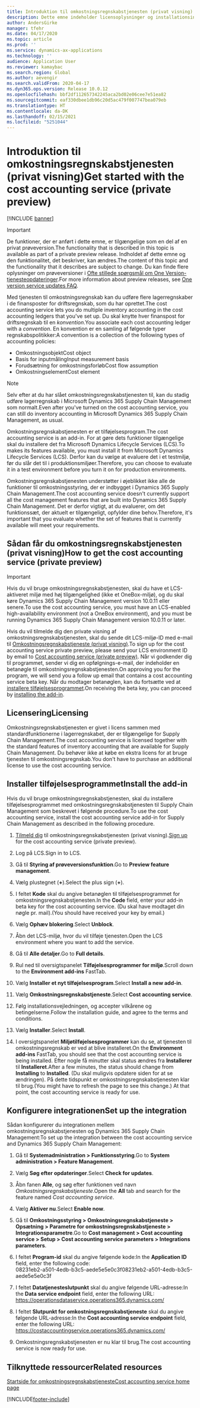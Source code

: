 ```yaml
---
title: Introduktion til omkostningsregnskabstjenesten (privat visning)
description: Dette emne indeholder licensoplysninger og installationsinstruktioner til omkostningsregnskabstjenesten.
author: AndersGirke
manager: tfehr
ms.date: 04/17/2020
ms.topic: article
ms.prod: ''
ms.service: dynamics-ax-applications
ms.technology: ''
audience: Application User
ms.reviewer: kamaybac
ms.search.region: Global
ms.author: aevengir
ms.search.validFrom: 2020-04-17
ms.dyn365.ops.version: Release 10.0.12
ms.openlocfilehash: bbf2df112657342245aca2bd02e06cee7e51ea82
ms.sourcegitcommit: eaf330dbee1db96c20d5ac479f007747bea079eb
ms.translationtype: HT
ms.contentlocale: da-DK
ms.lasthandoff: 02/15/2021
ms.locfileid: "5251044"
---
```

# <a name="get-started-with-the-cost-accounting-service-private-preview"></a><span data-ttu-id="0419f-103">Introduktion til omkostningsregnskabstjenesten (privat visning)</span><span class="sxs-lookup"><span data-stu-id="0419f-103">Get started with the cost accounting service (private preview)</span></span>

[!INCLUDE [banner](../includes/banner.md)]

> [!IMPORTANT]
> <span data-ttu-id="0419f-104">De funktioner, der er anført i dette emne, er tilgængelige som en del af en privat prøveversion.</span><span class="sxs-lookup"><span data-stu-id="0419f-104">The functionality that is described in this topic is available as part of a private preview release.</span></span> <span data-ttu-id="0419f-105">Indholdet af dette emne og den funktionalitet, det beskriver, kan ændres.</span><span class="sxs-lookup"><span data-stu-id="0419f-105">The content of this topic and the functionality that it describes are subject to change.</span></span> <span data-ttu-id="0419f-106">Du kan finde flere oplysninger om prøveversioner i [Ofte stillede spørgsmål om One Version-tjenesteopdateringer](../../fin-ops-core/fin-ops/get-started/one-version.md).</span><span class="sxs-lookup"><span data-stu-id="0419f-106">For more information about preview releases, see [One version service updates FAQ](../../fin-ops-core/fin-ops/get-started/one-version.md).</span></span>

<span data-ttu-id="0419f-107">Med tjenesten til omkostningsregnskab kan du udføre flere lagerregnskaber i de finansposter for driftsregnskab, som du har oprettet.</span><span class="sxs-lookup"><span data-stu-id="0419f-107">The cost accounting service lets you do multiple inventory accounting in the cost accounting ledgers that you've set up.</span></span> <span data-ttu-id="0419f-108">Du skal knytte hver finanspost for driftsregnskab til en *konvention*.</span><span class="sxs-lookup"><span data-stu-id="0419f-108">You associate each cost accounting ledger with a *convention*.</span></span> <span data-ttu-id="0419f-109">En konvention er en samling af følgende typer regnskabspolitikker:</span><span class="sxs-lookup"><span data-stu-id="0419f-109">A convention is a collection of the following types of accounting policies:</span></span>

- <span data-ttu-id="0419f-110">Omkostningsobjekt</span><span class="sxs-lookup"><span data-stu-id="0419f-110">Cost object</span></span>
- <span data-ttu-id="0419f-111">Basis for inputmåling</span><span class="sxs-lookup"><span data-stu-id="0419f-111">Input measurement basis</span></span>
- <span data-ttu-id="0419f-112">Forudsætning for omkostningsforløb</span><span class="sxs-lookup"><span data-stu-id="0419f-112">Cost flow assumption</span></span>
- <span data-ttu-id="0419f-113">Omkostningselement</span><span class="sxs-lookup"><span data-stu-id="0419f-113">Cost element</span></span>

> [!NOTE]
> <span data-ttu-id="0419f-114">Selv efter at du har slået omkostningsregnskabstjenesten til, kan du stadig udføre lagerregnskab i Microsoft Dynamics 365 Supply Chain Management som normalt.</span><span class="sxs-lookup"><span data-stu-id="0419f-114">Even after you've turned on the cost accounting service, you can still do  inventory accounting in Microsoft Dynamics 365 Supply Chain Management, as usual.</span></span>

<span data-ttu-id="0419f-115">Omkostningsregnskabstjenesten er et tilføjelsesprogram.</span><span class="sxs-lookup"><span data-stu-id="0419f-115">The cost accounting service is an add-in.</span></span> <span data-ttu-id="0419f-116">For at gøre dets funktioner tilgængelige skal du installere det fra Microsoft Dynamics Lifecycle Services (LCS).</span><span class="sxs-lookup"><span data-stu-id="0419f-116">To makes its features available, you must install it from Microsoft Dynamics Lifecycle Services (LCS).</span></span> <span data-ttu-id="0419f-117">Derfor kan du vælge at evaluere det i et testmiljø, før du slår det til i produktionsmiljøer.</span><span class="sxs-lookup"><span data-stu-id="0419f-117">Therefore, you can choose to evaluate it in a test environment before you turn it on for production environments.</span></span>

<span data-ttu-id="0419f-118">Omkostningsregnskabstjenesten understøtter i øjeblikket ikke alle de funktioner til omkostningsstyring, der er indbygget i Dynamics 365 Supply Chain Management.</span><span class="sxs-lookup"><span data-stu-id="0419f-118">The cost accounting service doesn't currently support all the cost management features that are built into Dynamics 365 Supply Chain Management.</span></span> <span data-ttu-id="0419f-119">Det er derfor vigtigt, at du evaluerer, om det funktionssæt, der aktuelt er tilgængeligt, opfylder dine behov.</span><span class="sxs-lookup"><span data-stu-id="0419f-119">Therefore, it's important that you evaluate whether the set of features that is currently available will meet your requirements.</span></span>

## <a name="how-to-get-the-cost-accounting-service-private-preview"></a><a name="sign-up"></a><span data-ttu-id="0419f-120">Sådan får du omkostningsregnskabstjenesten (privat visning)</span><span class="sxs-lookup"><span data-stu-id="0419f-120">How to get the cost accounting service (private preview)</span></span>

> [!IMPORTANT]
> <span data-ttu-id="0419f-121">Hvis du vil bruge omkostningsregnskabstjenesten, skal du have et LCS-aktiveret miljø med høj tilgængelighed (ikke et OneBox-miljø), og du skal køre Dynamics 365 Supply Chain Management version 10.0.11 eller senere.</span><span class="sxs-lookup"><span data-stu-id="0419f-121">To use the cost accounting service, you must have an LCS-enabled high-availability environment (not a OneBox environment), and you must be running Dynamics 365 Supply Chain Management version 10.0.11 or later.</span></span>

<span data-ttu-id="0419f-122">Hvis du vil tilmelde dig den private visning af omkostningsregnskabstjenesten, skal du sende dit LCS-miljø-ID med e-mail til [Omkostningsregnskabstjeneste (privat visning)](mailto:aevengir@microsoft.com?subject=Cost%20accounting%20service%20%28private%20preview%29).</span><span class="sxs-lookup"><span data-stu-id="0419f-122">To sign up for the cost accounting service private preview, please send your LCS environment ID by email to [Cost accounting service (private preview)](mailto:aevengir@microsoft.com?subject=Cost%20accounting%20service%20%28private%20preview%29).</span></span> <span data-ttu-id="0419f-123">Når vi godkender dig til programmet, sender vi dig en opfølgnings-e-mail, der indeholder en betanøgle til omkostningsregnskabstjenesten.</span><span class="sxs-lookup"><span data-stu-id="0419f-123">On approving you for the program, we will send you a follow up email that contains a cost accounting service beta key.</span></span> <span data-ttu-id="0419f-124">Når du modtager betanøglen, kan du fortsætte ved at [installere tilføjelsesprogrammet](#install).</span><span class="sxs-lookup"><span data-stu-id="0419f-124">On receiving the beta key, you can proceed by [installing the add-in](#install).</span></span>

## <a name="licensing"></a><span data-ttu-id="0419f-125">Licensering</span><span class="sxs-lookup"><span data-stu-id="0419f-125">Licensing</span></span>

<span data-ttu-id="0419f-126">Omkostningsregnskabstjenesten er givet i licens sammen med standardfunktionerne i lagerregnskabet, der er tilgængelige for Supply Chain Management.</span><span class="sxs-lookup"><span data-stu-id="0419f-126">The cost accounting service is licensed together with the standard features of inventory accounting that are available for Supply Chain Management.</span></span> <span data-ttu-id="0419f-127">Du behøver ikke at købe en ekstra licens for at bruge tjenesten til omkostningsregnskab.</span><span class="sxs-lookup"><span data-stu-id="0419f-127">You don't have to purchase an additional license to use the cost accounting service.</span></span>

## <a name="install-the-add-in"></a><a name="install"></a><span data-ttu-id="0419f-128">Installer tilføjelsesprogrammet</span><span class="sxs-lookup"><span data-stu-id="0419f-128">Install the add-in</span></span>

<span data-ttu-id="0419f-129">Hvis du vil bruge omkostningsregnskabstjenesten, skal du installere tilføjelsesprogrammet med omkostningsregnskabstjenesten til Supply Chain Management som beskrevet i følgende procedure.</span><span class="sxs-lookup"><span data-stu-id="0419f-129">To use the cost accounting service, install the cost accounting service add-in for Supply Chain Management as described in the following procedure.</span></span>

1. <span data-ttu-id="0419f-130">[Tilmeld dig](#sign-up) til omkostningsregnskabstjenesten (privat visning).</span><span class="sxs-lookup"><span data-stu-id="0419f-130">[Sign up](#sign-up) for the cost accounting service (private preview).</span></span>

1. <span data-ttu-id="0419f-131">Log på LCS.</span><span class="sxs-lookup"><span data-stu-id="0419f-131">Sign in to LCS.</span></span>

1. <span data-ttu-id="0419f-132">Gå til **Styring af prøveversionsfunktion**.</span><span class="sxs-lookup"><span data-stu-id="0419f-132">Go to **Preview feature management**.</span></span>

1. <span data-ttu-id="0419f-133">Vælg plustegnet (**+**).</span><span class="sxs-lookup"><span data-stu-id="0419f-133">Select the plus sign (**+**).</span></span>

1. <span data-ttu-id="0419f-134">I feltet **Kode** skal du angive betanøglen til tilføjelsesprogrammet for omkostningsregnskabstjenesten.</span><span class="sxs-lookup"><span data-stu-id="0419f-134">In the **Code** field, enter your add-in beta key for the cost accounting service.</span></span> <span data-ttu-id="0419f-135">(Du skal have modtaget din nøgle pr. mail).</span><span class="sxs-lookup"><span data-stu-id="0419f-135">(You should have received your key by email.)</span></span>

1. <span data-ttu-id="0419f-136">Vælg **Ophæv blokering**.</span><span class="sxs-lookup"><span data-stu-id="0419f-136">Select **Unblock**.</span></span>

1. <span data-ttu-id="0419f-137">Åbn det LCS-miljø, hvor du vil tilføje tjenesten.</span><span class="sxs-lookup"><span data-stu-id="0419f-137">Open the LCS environment where you want to add the service.</span></span>

1. <span data-ttu-id="0419f-138">Gå til **Alle detaljer**.</span><span class="sxs-lookup"><span data-stu-id="0419f-138">Go to **Full details**.</span></span>

1. <span data-ttu-id="0419f-139">Rul ned til oversigtspanelet **Tilføjelsesprogrammer for miljø**.</span><span class="sxs-lookup"><span data-stu-id="0419f-139">Scroll down to the **Environment add-ins** FastTab.</span></span>

1. <span data-ttu-id="0419f-140">Vælg **Installer et nyt tilføjelsesprogram**.</span><span class="sxs-lookup"><span data-stu-id="0419f-140">Select **Install a new add-in**.</span></span>

1. <span data-ttu-id="0419f-141">Vælg **Omkostningsregnskabstjeneste**.</span><span class="sxs-lookup"><span data-stu-id="0419f-141">Select **Cost accounting service**.</span></span>

1. <span data-ttu-id="0419f-142">Følg installationsvejledningen, og accepter vilkårene og betingelserne.</span><span class="sxs-lookup"><span data-stu-id="0419f-142">Follow the installation guide, and agree to the terms and conditions.</span></span>

1. <span data-ttu-id="0419f-143">Vælg **Installer**.</span><span class="sxs-lookup"><span data-stu-id="0419f-143">Select **Install**.</span></span>

1. <span data-ttu-id="0419f-144">I oversigtspanelet **Miljøtilføjelsesprogrammer** kan du se, at tjenesten til omkostningsregnskab er ved at blive installeret.</span><span class="sxs-lookup"><span data-stu-id="0419f-144">On the **Environment add-ins** FastTab, you should see that the cost accounting service is being installed.</span></span> <span data-ttu-id="0419f-145">Efter nogle få minutter skal status ændres fra **Installerer** til **Installeret**.</span><span class="sxs-lookup"><span data-stu-id="0419f-145">After a few minutes, the status should change from **Installing** to **Installed**.</span></span> <span data-ttu-id="0419f-146">(Du skal muligvis opdatere siden for at se ændringen). På dette tidspunkt er omkostningsregnskabstjenesten klar til brug.</span><span class="sxs-lookup"><span data-stu-id="0419f-146">(You might have to refresh the page to see this change.) At that point, the cost accounting service is ready for use.</span></span>

## <a name="set-up-the-integration"></a><span data-ttu-id="0419f-147">Konfigurere integrationen</span><span class="sxs-lookup"><span data-stu-id="0419f-147">Set up the integration</span></span>

<span data-ttu-id="0419f-148">Sådan konfigurerer du integrationen mellem omkostningsregnskabstjenesten og Dynamics 365 Supply Chain Management:</span><span class="sxs-lookup"><span data-stu-id="0419f-148">To set up the integration between the cost accounting service and Dynamics 365 Supply Chain Management:</span></span>

1. <span data-ttu-id="0419f-149">Gå til **Systemadministration > Funktionsstyring**.</span><span class="sxs-lookup"><span data-stu-id="0419f-149">Go to **System administration > Feature Management**.</span></span>

1. <span data-ttu-id="0419f-150">Vælg **Søg efter opdateringer**.</span><span class="sxs-lookup"><span data-stu-id="0419f-150">Select **Check for updates**.</span></span>

1. <span data-ttu-id="0419f-151">Åbn fanen **Alle**, og søg efter funktionen ved navn *Omkostningsregnskabstjeneste*.</span><span class="sxs-lookup"><span data-stu-id="0419f-151">Open the **All** tab and search for the feature named *Cost accounting service*.</span></span>

1. <span data-ttu-id="0419f-152">Vælg **Aktiver nu**.</span><span class="sxs-lookup"><span data-stu-id="0419f-152">Select **Enable now**.</span></span>

1. <span data-ttu-id="0419f-153">Gå til **Omkostningsstyring > Omkostningsregnskabstjeneste > Opsætning > Parametre for omkostningsregnskabstjeneste > Integrationsparametre**.</span><span class="sxs-lookup"><span data-stu-id="0419f-153">Go to **Cost management > Cost accounting service > Setup > Cost accounting service parameters > Integrations parameters**.</span></span>

1. <span data-ttu-id="0419f-154">I feltet **Program-id** skal du angive følgende kode:</span><span class="sxs-lookup"><span data-stu-id="0419f-154">In the **Application ID** field, enter the following code:</span></span><br> <span data-ttu-id="0419f-155">08231eb2-a501-4edb-b3c5-aede5e5e0c3f</span><span class="sxs-lookup"><span data-stu-id="0419f-155">08231eb2-a501-4edb-b3c5-aede5e5e0c3f</span></span>

1. <span data-ttu-id="0419f-156">I feltet **Datatjenesteslutpunkt** skal du angive følgende URL-adresse:</span><span class="sxs-lookup"><span data-stu-id="0419f-156">In the **Data service endpoint** field, enter the following URL:</span></span><br>https://operationsdataservice.operations365.dynamics.com/

1. <span data-ttu-id="0419f-157">I feltet **Slutpunkt for omkostningsregnskabstjeneste** skal du angive følgende URL-adresse:</span><span class="sxs-lookup"><span data-stu-id="0419f-157">In the **Cost accounting service endpoint** field, enter the following URL:</span></span><br>https://costaccountingservice.operations365.dynamics.com/

1. <span data-ttu-id="0419f-158">Omkostningsregnskabstjenesten er nu klar til brug.</span><span class="sxs-lookup"><span data-stu-id="0419f-158">The cost accounting service is now ready for use.</span></span>

## <a name="related-resources"></a><span data-ttu-id="0419f-159">Tilknyttede ressourcer</span><span class="sxs-lookup"><span data-stu-id="0419f-159">Related resources</span></span>

[<span data-ttu-id="0419f-160">Startside for omkostningsregnskabstjeneste</span><span class="sxs-lookup"><span data-stu-id="0419f-160">Cost accounting service home page</span></span>](cost-accounting-service-home.md)


[!INCLUDE[footer-include](../../includes/footer-banner.md)]
